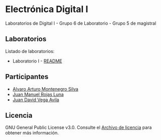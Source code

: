 # Electrónica Digital I

Laboratorios de Digital I - Grupo 6 de Laboratorio - Grupo 5 de magistral

## Laboratorios

Listado de laboratorios:

- Laboratorio I - [README](https://github.com/2023-2S-digital/laboratorio-I)

## Participantes

- [Alvaro Arturo Montenegro Silva](https://github.com/aamontenegros)
- [Juan Manuel Rojas Luna](https://github.com/JuanLunaG)
- [Juan David Vega Avila](https://github.com/JuanD272)

## Licencia

GNU General Public License v3.0. Consulte el [Archivo de licencia](LICENSE) para obtener más información.
